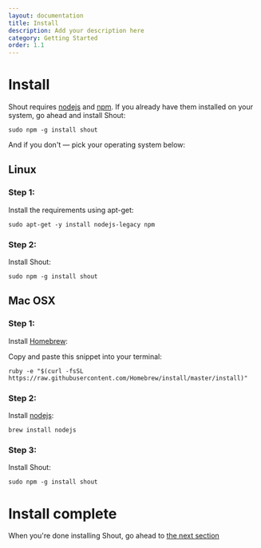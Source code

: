 ```yaml
---
layout: documentation
title: Install
description: Add your description here
category: Getting Started
order: 1.1
---
```


# Install

Shout requires [nodejs](http://nodejs.org/) and [npm](https://www.npmjs.org/). If you already have them installed on your system, go ahead and install Shout:

```
sudo npm -g install shout
```

And if you don't &mdash; pick your operating system below:

## Linux

### Step 1:

Install the requirements using apt-get:

```
sudo apt-get -y install nodejs-legacy npm
```

### Step 2:

Install Shout:

```
sudo npm -g install shout
```

## Mac OSX

### Step 1:

Install [Homebrew](http://brew.sh/):

Copy and paste this snippet into your terminal:

```
ruby -e "$(curl -fsSL https://raw.githubusercontent.com/Homebrew/install/master/install)"
```

### Step 2:

Install [nodejs](http://nodejs.org):

```
brew install nodejs
```

### Step 3:

Install Shout:

```
sudo npm -g install shout
```

# Install complete

When you're done installing Shout, go ahead to [the next section](/docs/getting_started/usage.html)
